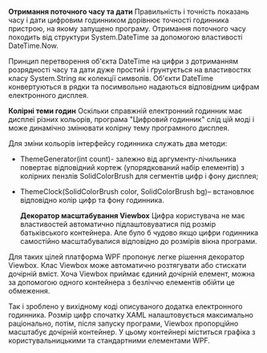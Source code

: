 **Отримання поточного часу та дати**
Правильність і точність показань часу і дати цифровим годинником дорівнює точності годинника пристрою, на якому запущено програму. Отримання поточного часу походить від структури System.DateTime за допомогою властивості DateTime.Now.

Принцип перетворення об'єкта DateTime на цифри з дотриманням розрядності часу та дати дуже простий і ґрунтується на властивостях класу System.String як колекції символів. Об'єкти DateTime конвертуються в рядки та посимвольно надаються відповідним цифрам електронного дисплея.

**Колірні теми годин**
Оскільки справжній електронний годинник має дисплеї різних кольорів, програма "Цифровий годинник" слід цій моді і може динамічно змінювати колірну тему програмного дисплея.

Для зміни кольорів інтерфейсу годинника служать два методи:
- ThemeGenerator(int count)- залежно від аргументу-лічильника повертає відповідний кортеж (упорядкований набір елементів) з колірних пензлів SolidColorBrush для сегментів цифр і фону дисплея;
- ThemeClock(SolidColorBrush color, SolidColorBrush bg)– встановлює відповідно колір цифр та фону годинника.

  **Декоратор масштабування Viewbox**
Цифра користувача не має властивостей автоматично підлаштовуватися під розмір батьківського контейнера. Але було б чудово якщо цифри годинника самостійно масштабувалися відповідно до розмірів вікна програми.

Для таких цілей платформа WPF пропонує легке рішення декоратор Viewbox. Клас Viewbox може автоматично розтягувати або стискати дочірній вміст. Хоча Viewbox приймає єдиний дочірній елемент, можна за допомогою одного контейнера з безліччю елементів обійти це обмеження.

Так і зроблено у вихідному коді описуваного додатка електронного годинника. Розмір цифр спочатку XAML налаштовується максимально раціонально, потім, після запуску програми, Viewbox пропорційно масштабує дочірній контейнер. У цьому контейнері міститься графіка з користувальницькими та стандартними елементами WPF.
